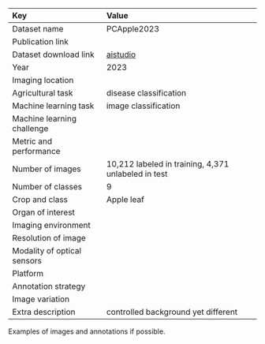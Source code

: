 
| Key                         | Value                                                       |
|:----------------------------|:------------------------------------------------------------|
| Dataset name                | PCApple2023                                                 |
| Publication link            |                                                             |
| Dataset download link       | [aistudio](https://aistudio.baidu.com/datasetdetail/215559) |
| Year                        | 2023                                                        |
| Imaging location            |                                                             |
| Agricultural task           | disease classification                                      |
| Machine learning task       | image classification                                        |
| Machine learning challenge  |                                                             |
| Metric and performance      |                                                             |
| Number of images            | 10,212 labeled in training, 4,371 unlabeled in test         |
| Number of classes           | 9                                                           |
| Crop and class              | Apple leaf                                                  |
| Organ of interest           |                                                             |
| Imaging environment         |                                                             |
| Resolution of image         |                                                             |
| Modality of optical sensors |                                                             |
| Platform                    |                                                             |
| Annotation strategy         |                                                             |
| Image variation             |                                                             |
| Extra description           | controlled background yet different                         |


Examples of images and annotations if possible.
